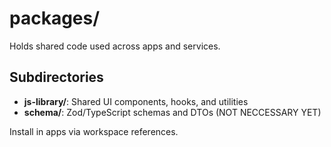 # packages/

Holds shared code used across apps and services.

## Subdirectories
- **js-library/**: Shared UI components, hooks, and utilities
- **schema/**: Zod/TypeScript schemas and DTOs (NOT NECCESSARY YET)

Install in apps via workspace references.
